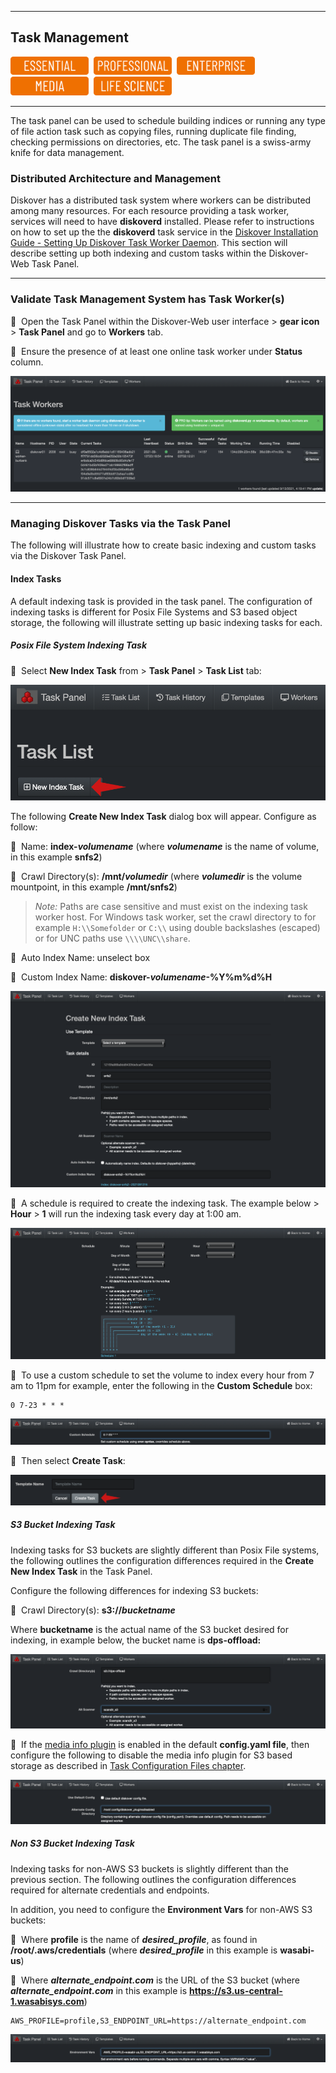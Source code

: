 <p id="task_management"></p>

___
## Task Management

<img src="images/button_edition_essential.png" width="125">&nbsp;&nbsp;<img src="images/button_edition_professional.png" width="125">&nbsp;&nbsp;<img src="images/button_edition_enterprise.png" width="125">&nbsp;&nbsp;<img src="images/button_edition_media.png" width="125">&nbsp;&nbsp;<img src="images/button_edition_life_science.png" width="125">

___

The task panel can be used to schedule building indices or running any type of file action task such as copying files, running duplicate file finding, checking permissions on directories, etc. The task panel is a swiss-army knife for data management.

### Distributed Architecture and Management

Diskover has a distributed task system where workers can be distributed among many resources. For each resource providing a task worker, services will need to have  **diskoverd**  installed. Please refer to instructions on how to set up the the  **diskoverd** task service in the [Diskover Installation Guide - Setting Up Diskover Task Worker Daemon](https://docs.diskoverdata.com/diskover_installation_guide/#setting-up-diskover-task-worker-daemon). This section will describe setting up both indexing and custom tasks within the Diskover-Web Task Panel.

___
### Validate Task Management System has Task Worker(s)

🔴 &nbsp;Open the Task Panel within the Diskover-Web user interface > **gear icon** > **Task Panel** and go to **Workers** tab.

🔴 &nbsp;Ensure the presence of at least one online task worker under **Status** column.

![Image: Tasks Management System](images/image_tasks_task_panel_management_task_workers.png)

___
### Managing Diskover Tasks via the Task Panel

The following will illustrate how to create basic indexing and custom tasks via the Diskover Task Panel.

#### Index Tasks

A default indexing task is provided in the task panel. The configuration of indexing tasks is different for Posix File Systems and S3 based object storage, the following will illustrate setting up basic indexing tasks for each.

##### Posix File System Indexing Task

🔴 &nbsp;Select **New Index Task** from > **Task Panel** > **Task List** tab:

<img src="images/image_tasks_task_panel_new_index_task_creation_button.png" width="600">

The following **Create New Index Task** dialog box will appear. Configure as follow:

🔴 &nbsp;Name: **index-_volumename_** (where _**volumename**_ is the name of volume, in this example **snfs2**)

🔴 &nbsp;Crawl Directory(s): **/mnt/_volumedir_** (where _**volumedir**_ is the volume mountpoint, in this example **/mnt/snfs2**)

> _Note:_ Paths are case sensitive and must exist on the indexing task worker host. For Windows task worker, set the crawl directory to for example `H:\\Somefolder` or `C:\\` using double backslashes (escaped) or for UNC paths use `\\\\UNC\\share`.

🔴 &nbsp;Auto Index Name: unselect box

🔴 &nbsp;Custom Index Name: **diskover-_volumename_-%Y%m%d%H**

![Image: New Index Task Creation](images/image_tasks_task_panel_custom_index_name.png)

🔴 &nbsp;A schedule is required to create the indexing task. The example below > **Hour** > **1** will run the indexing task every day at 1:00 am.

![Image 1 - Configure Schedule for New Index Task](images/image_tasks_task_panel_schedule_indexing_task.png)

🔴 &nbsp;To use a custom schedule to set the volume to index every hour from 7 am to 11pm for example, enter the following in the  **Custom Schedule**  box:
```
0 7-23 * * *
```

![Image: Custom Schedule Configuration](images/image_tasks_task_panel_schedule_custom_indexing_task.png)

🔴 &nbsp;Then select **Create Task**:

![Image: Create Task](images/image_tasks_task_panel_create_task_button.png)

##### S3 Bucket Indexing Task

Indexing tasks for S3 buckets are slightly different than Posix File systems, the following outlines the configuration differences required in the **Create New Index Task** in the Task Panel.

Configure the following differences for indexing S3 buckets:

🔴 &nbsp;Crawl Directory(s): **s3://_bucketname_**

Where **bucketname** is the actual name of the S3 bucket desired for indexing, in example below, the bucket name is **dps-offload:**

![Image: S3 Bucket Indexing Task Configuration](images/image_tasks_task_panel_s3_bucket_indexing_task_config.png)

🔴 &nbsp;If the [media info plugin](#media_info_plugin) is enabled in the default **config.yaml file**, then configure the following to disable the media info plugin for S3 based storage as described in [Task Configuration Files chapter](#task_config_files).

![Image: Disable Media Info Plugin for S3 Based Storage](images/image_tasks_task_panel_disable_media_info_plugin_for_s3_storage.png)

##### Non S3 Bucket Indexing Task

Indexing tasks for non-AWS S3 buckets is slightly different than the previous section. The following outlines the configuration differences required for alternate credentials and endpoints.

In addition, you need to configure the **Environment Vars** for non-AWS S3 buckets:

🔴 &nbsp;Where **profile** is the name of **_desired_profile_**, as found in **/root/.aws/credentials** (where **_desired_profile_** in this example is **wasabi-us**)

🔴 &nbsp;Where **_alternate_endpoint.com_** is the URL of the S3 bucket (where **_alternate_endpoint.com_** in this example is **https://s3.us-central-1.wasabisys.com**)
```
AWS_PROFILE=profile,S3_ENDPOINT_URL=https://alternate_endpoint.com
```

![Image: Non S3 Bucket Indexing Task Configuration](images/image_tasks_task_panel_s3_bucket_alternate_endpoint.png)
